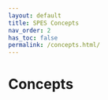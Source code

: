 ```yaml
---
layout: default
title: SPES Concepts
nav_order: 2
has_toc: false
permalink: /concepts.html/
---
```

# Concepts
